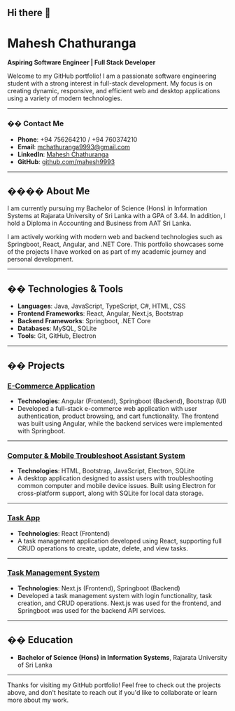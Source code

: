 ## Hi there 👋

# Mahesh Chathuranga

**Aspiring Software Engineer | Full Stack Developer**

Welcome to my GitHub portfolio! I am a passionate software engineering student with a strong interest in full-stack development. My focus is on creating dynamic, responsive, and efficient web and desktop applications using a variety of modern technologies.

---

### �� Contact Me

- **Phone**: +94 756264210 / +94 760374210
- **Email**: [mchathuranga9993@gmail.com](mailto:mchathuranga9993@gmail.com)
- **LinkedIn**: [Mahesh Chathuranga](https://www.linkedin.com/in/mahesh-chathuranga-2aa56a2a3)
- **GitHub**: [github.com/mahesh9993](https://github.com/mahesh9993)

---

## ��‍�� About Me

I am currently pursuing my Bachelor of Science (Hons) in Information Systems at Rajarata University of Sri Lanka with a GPA of 3.44. In addition, I hold a Diploma in Accounting and Business from AAT Sri Lanka.

I am actively working with modern web and backend technologies such as Springboot, React, Angular, and .NET Core. This portfolio showcases some of the projects I have worked on as part of my academic journey and personal development.

---

## �� Technologies & Tools

- **Languages**: Java, JavaScript, TypeScript, C#, HTML, CSS
- **Frontend Frameworks**: React, Angular, Next.js, Bootstrap
- **Backend Frameworks**: Springboot, .NET Core
- **Databases**: MySQL, SQLite
- **Tools**: Git, GitHub, Electron

---

## �� Projects

### [E-Commerce Application](https://github.com/mahesh9993/AD-final-project)
- **Technologies**: Angular (Frontend), Springboot (Backend), Bootstrap (UI)
- Developed a full-stack e-commerce web application with user authentication, product browsing, and cart functionality. The frontend was built using Angular, while the backend services were implemented with Springboot.

---

### [Computer & Mobile Troubleshoot Assistant System](https://github.com/mahesh9993)
- **Technologies**: HTML, Bootstrap, JavaScript, Electron, SQLite
- A desktop application designed to assist users with troubleshooting common computer and mobile device issues. Built using Electron for cross-platform support, along with SQLite for local data storage.

---

### [Task App](https://github.com/mahesh9993)
- **Technologies**: React (Frontend)
- A task management application developed using React, supporting full CRUD operations to create, update, delete, and view tasks.

---

### [Task Management System](https://github.com/mahesh9993)
- **Technologies**: Next.js (Frontend), Springboot (Backend)
- Developed a task management system with login functionality, task creation, and CRUD operations. Next.js was used for the frontend, and Springboot was used for the backend API services.

---

## �� Education

- **Bachelor of Science (Hons) in Information Systems**, Rajarata University of Sri Lanka

---

Thanks for visiting my GitHub portfolio! Feel free to check out the projects above, and don't hesitate to reach out if you'd like to collaborate or learn more about my work.
